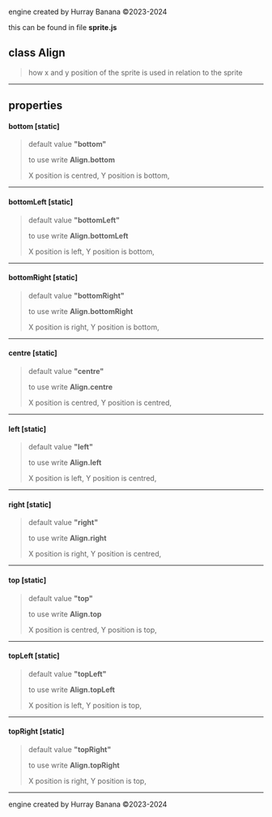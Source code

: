 engine created by Hurray Banana &copy;2023-2024

this can be found in file **sprite.js**
## class Align
>  how x and y position of the sprite is used in relation to the sprite
> 
> 

---

## properties
####  bottom [static]
> default value **"bottom"**
> 
> to use write **Align.bottom**
> 
> X position is centred, Y position is bottom,
> 
> 

---

####  bottomLeft [static]
> default value **"bottomLeft"**
> 
> to use write **Align.bottomLeft**
> 
> X position is left, Y position is bottom,
> 
> 

---

####  bottomRight [static]
> default value **"bottomRight"**
> 
> to use write **Align.bottomRight**
> 
> X position is right, Y position is bottom,
> 
> 

---

####  centre [static]
> default value **"centre"**
> 
> to use write **Align.centre**
> 
> X position is centred, Y position is centred,
> 
> 

---

####  left [static]
> default value **"left"**
> 
> to use write **Align.left**
> 
> X position is left, Y position is centred,
> 
> 

---

####  right [static]
> default value **"right"**
> 
> to use write **Align.right**
> 
> X position is right, Y position is centred,
> 
> 

---

####  top [static]
> default value **"top"**
> 
> to use write **Align.top**
> 
> X position is centred, Y position is top,
> 
> 

---

####  topLeft [static]
> default value **"topLeft"**
> 
> to use write **Align.topLeft**
> 
> X position is left, Y position is top,
> 
> 

---

####  topRight [static]
> default value **"topRight"**
> 
> to use write **Align.topRight**
> 
> X position is right, Y position is top,
> 
> 

---

engine created by Hurray Banana &copy;2023-2024
